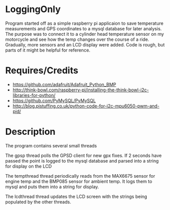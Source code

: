 # LoggingOnly

Program started off as a simple raspberry pi applicaion to save temperature measurements and GPS coordinates to a mysql database for later analysis. The purpose was to connect it to a cylinder head temperature sensor on my motorcycle and see how the temp changes over the course of a ride. Gradually, more sensors and an LCD display were added.
Code is rough, but parts of it might be helpful for reference. 


# Requires/Credits
- https://github.com/adafruit/Adafruit_Python_BMP
- http://think-bowl.com/raspberry-pi/installing-the-think-bowl-i2c-libraries-for-python/
- https://github.com/PyMySQL/PyMySQL
- http://blog.pistuffing.co.uk/python-code-for-i2c-mpu6050-pwm-and-pid/
 
# Description
The program contains several small threads

The gpsp thread polls the GPSD client for new gpx fixes. If 2 seconds have passed the point is logged to the mysql database and parsed into a string for display on the LCD

The tempthread thread periodically reads from the MAX6675 sensor for engine temp and the BMP085 sensor for ambient temp. It logs them to mysql and puts them into a string for display. 

The lcdthread thread updates the LCD screen with the strings being populated by the other threads. 
